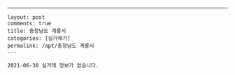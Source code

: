 ---
    layout: post
    comments: true
    title: 충청남도 계룡시
    categories: [실거래가]
    permalink: /apt/충청남도 계룡시
    ---

    2021-06-30 실거래 정보가 없습니다.

    